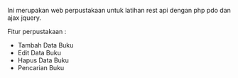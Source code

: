 Ini merupakan web perpustakaan untuk latihan rest api dengan php pdo dan ajax jquery.

Fitur perpustakaan :
- Tambah Data Buku
- Edit Data Buku
- Hapus Data Buku
- Pencarian Buku

